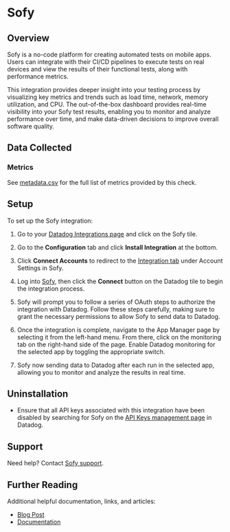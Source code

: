# Sofy

## Overview

Sofy is a no-code platform for creating automated tests on mobile apps. Users can integrate with their CI/CD pipelines to execute tests on real devices and view the results of their functional tests, along with performance metrics.

This integration provides deeper insight into your testing process by visualizing key metrics and trends such as load time, network, memory utilization, and CPU. The out-of-the-box dashboard provides real-time visibility into your Sofy test results, enabling you to monitor and analyze performance over time, and make data-driven decisions to improve overall software quality.

## Data Collected
### Metrics

See [metadata.csv][8] for the full list of metrics provided by this check.


## Setup
To set up the Sofy integration:

1. Go to your [Datadog Integrations page][1] and click on the Sofy tile.

2. Go to the **Configuration** tab and click **Install Integration** at the bottom.

3. Click **Connect Accounts** to redirect to the [Integration tab][3] under Account Settings in Sofy.

4. Log into [Sofy][2], then click the **Connect** button on the Datadog tile to begin the integration process.

5. Sofy will prompt you to follow a series of OAuth steps to authorize the integration with Datadog. Follow these steps carefully, making sure to grant the necessary permissions to allow Sofy to send data to Datadog.

6. Once the integration is complete, navigate to the App Manager page by selecting it from the left-hand menu. From there, click on the monitoring tab on the right-hand side of the page. Enable Datadog monitoring for the selected app by toggling the appropriate switch.

7. Sofy now sending data to Datadog after each run in the selected app, allowing you to monitor and analyze the results in real time.


## Uninstallation
* Ensure that all API keys associated with this integration have been disabled by searching for Sofy on the [API Keys management page][4] in Datadog.

## Support
Need help? Contact [Sofy support][5].

## Further Reading
Additional helpful documentation, links, and articles:
* [Blog Post][6]
* [Documentation][7]


[1]: https://app.datadoghq.com/integrations
[2]: https://portal.sofy.ai
[3]: https://portal.sofy.ai/app/user-settings?selectedTab=integration
[4]: https://app.datadoghq.com/organization-settings/api-keys?filter=Sofy
[5]: https://support.sofy.ai/support/tickets/new
[6]: https://sofy.ai/blog/
[7]: https://docs.sofy.ai
[8]: https://github.com/DataDog/integrations-extras/blob/master/sofy_sofy/metadata.csv